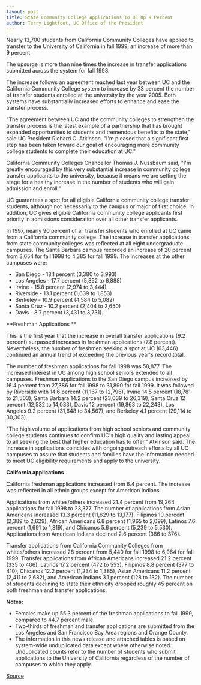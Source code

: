 ```yaml
---
layout: post
title: State Community College Applications To UC Up 9 Percent
author: Terry Lightfoot, UC Office of the President
---
```


Nearly 13,700 students from California Community Colleges have applied to transfer to the University of California in fall 1999, an increase of more than 9 percent.

The upsurge is more than nine times the increase in transfer applications submitted across the system for fall 1998.

The increase follows an agreement reached last year between UC and the California Community College system to increase by 33 percent the number of transfer students enrolled at the university by the year 2005. Both systems have substantially increased efforts to enhance and ease the transfer process.

"The agreement between UC and the community colleges to strengthen the transfer process is the latest example of a partnership that has brought expanded opportunities to students and tremendous benefits to the state," said UC President Richard C. Atkinson. "I'm pleased that a significant first step has been taken toward our goal of encouraging more community college students to complete their education at UC."

California Community Colleges Chancellor Thomas J. Nussbaum said, "I'm greatly encouraged by this very substantial increase in community college transfer applicants to the university, because it means we are setting the stage for a healthy increase in the number of students who will gain admission and enroll."

UC guarantees a spot for all eligible California community college transfer students, although not necessarily to the campus or major of first choice. In addition, UC gives eligible California community college applicants first priority in admissions consideration over all other transfer applicants.

In 1997, nearly 90 percent of all transfer students who enrolled at UC came from a California community college. The increase in transfer applications from state community colleges was reflected at all eight undergraduate campuses. The Santa Barbara campus recorded an increase of 20 percent from 3,654 for fall 1998 to 4,385 for fall 1999. The increases at the other campuses were:
* San Diego - 18.1 percent (3,380 to 3,993)
* Los Angeles - 17.7 percent (5,852 to 6,888)
* Irvine - 15.8 percent (2,974 to 3,444)
* Riverside - 13.1 percent (1,639 to 1,853)
* Berkeley - 10.9 percent (4,584 to 5,082)
* Santa Cruz - 10.2 percent (2,404 to 2,650)
* Davis - 8.7 percent (3,431 to 3,731).

**Freshman Applications **

This is the first year that the increase in overall transfer applications (9.2 percent) surpassed increases in freshman applications (7.8 percent). Nevertheless, the number of freshmen seeking a spot at UC (63,446) continued an annual trend of exceeding the previous year's record total.

The number of freshman applications for fall 1998 was 58,877. The increased interest in UC among high school seniors extended to all campuses. Freshman applications to the San Diego campus increased by 16.4 percent from 27,386 for fall 1998 to 31,890 for fall 1999. It was followed by Riverside with 14.6 percent (11,167 to 12,796), Irvine 14.5 percent (18,781 to 21,503), Santa Barbara 14.2 percent (23,039 to 26,319), Santa Cruz 12 percent (12,532 to 14,033), Davis 12 percent (19,863 to 22,243), Los Angeles 9.2 percent (31,648 to 34,567), and Berkeley 4.1 percent (29,114 to 30,303).

"The high volume of applications from high school seniors and community college students continues to confirm UC's high quality and lasting appeal to all seeking the best that higher education has to offer," Atkinson said. The increase in applications coincides with ongoing outreach efforts by all UC campuses to assure that students and families have the information needed to meet UC eligibility requirements and apply to the university.

**California applications**

California freshman applications increased from 6.4 percent. The increase was reflected in all ethnic groups except for American Indians.

Applications from whites/others increased 21.4 percent from 19,264 applications for fall 1998 to 23,377. The number of applications from Asian Americans increased 13.3 percent (11,629 to 13,177), Filipinos 10 percent (2,389 to 2,629), African Americans 6.8 percent (1,965 to 2,099), Latinos 7.6 percent (1,691 to 1,819), and Chicanos 5.6 percent (5,239 to 5,530). Applications from American Indians declined 2.6 percent (386 to 376).

Transfer applications from California Community Colleges from whites/others increased 28 percent from 5,440 for fall 1998 to 6,964 for fall 1999. Transfer applications from African Americans increased 21.2 percent (335 to 406), Latinos 17.2 percent (472 to 553), Filipinos 8.8 percent (377 to 410), Chicanos 12.2 percent (1,234 to 1,385), Asian Americans 11.2 percent (2,411 to 2,682), and American Indians 3.1 percent (128 to 132). The number of students declining to state their ethnicity dropped roughly 45 percent on both freshman and transfer applications.

**Notes:**
* Females make up 55.3 percent of the freshman applications to fall 1999, compared to 44.7 percent male.
* Two-thirds of freshman and transfer applications are submitted from the Los Angeles and San Francisco Bay Area regions and Orange County.
* The information in this news release and attached tables is based on system-wide unduplicated data except where otherwise noted. Unduplicated counts refer to the number of students who submit applications to the University of California regardless of the number of campuses to which they apply.

[Source](http://www1.ucsc.edu/oncampus/currents/98-99/01-25/ucop.apps.htm "Permalink to UC applications figures for fall 1999; 01-25-99")
